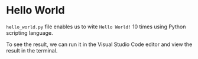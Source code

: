 # Hello World
`hello_world.py` file enables us to wite `Hello World!` 10 times using Python scripting language.

To see the result, we can run it in the Visual Studio Code editor and view the result in the terminal.

